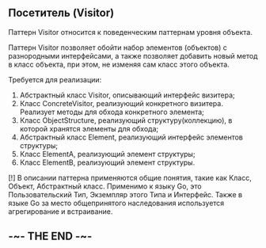 
## Посетитель (Visitor)

Паттерн Visitor относится к поведенческим паттернам уровня объекта.

Паттерн Visitor позволяет обойти набор элементов (объектов) с разнородными интерфейсами, а также позволяет добавить новый метод в класс объекта, при этом, не изменяя сам класс этого объекта.

Требуется для реализации:

1. Абстрактный класс Visitor, описывающий интерфейс визитера;
1. Класс ConcreteVisitor, реализующий конкретного визитера. Реализует методы для обхода конкретного элемента;
1. Класс ObjectStructure, реализующий структуру(коллекцию), в которой хранятся элементы для обхода;
1. Абстрактный класс Element, реализующий интерфейс элементов структуры;
3. Класс ElementA, реализующий элемент структуры;
3. Класс ElementB, реализующий элемент структуры.

[!] В описании паттерна применяются общие понятия, такие как Класс, Объект, Абстрактный класс. Применимо к языку Go, это Пользовательский Тип, Экземпляр этого Типа и Интерфейс. Также в языке Go за место общепринятого наследования используется агрегирование и встраивание.

## -~- THE END -~-
